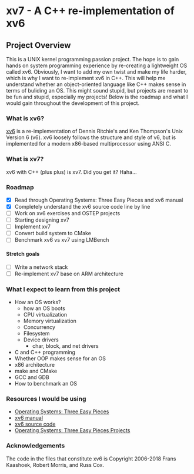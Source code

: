 # xv7 - A C++ re-implementation of xv6

## Project Overview
This is a UNIX kernel programming passion project. The hope is to gain hands on system programming experience by re-creating a lightweight OS called xv6.
Obviously, I want to add my own twist and make my life harder, which is why I want to re-implement xv6 in C++. This will help me understand whether an
object-oriented language like C++ makes sense in terms of buliding an OS. This might sound stupid, but projects are meant to be fun and stupid, especially my projects! Below is the roadmap and what I would gain throughout the development of this project.

### What is xv6?
[xv6](https://github.com/mit-pdos/xv6-public) is a re-implementation of Dennis Ritchie's and Ken Thompson's Unix Version 6 (v6). xv6 loosely follows the structure and style of v6, but is implemented for a modern x86-based multiprocessor using ANSI C.

### What is xv7?
xv6 with C++ (plus plus) is xv7. Did you get it? Haha...

### Roadmap

- [x] Read through Operating Systems: Three Easy Pieces and xv6 manual
- [x] Completely understand the xv6 source code line by line
- [ ] Work on xv6 exercises and OSTEP projects
- [ ] Starting designing xv7
- [ ] Implement xv7
- [ ] Convert build system to CMake
- [ ] Benchmark xv6 vs xv7 using LMBench
#### Stretch goals
- [ ] Write a network stack
- [ ] Re-implement xv7 base on ARM architecture

### What I expect to learn from this project
* How an OS works?
    * how an OS boots
    * CPU virtualization
    * Memory virtualization
    * Concurrency
    * Filesystem
    * Device drivers
        * char, block, and net drivers
* C and C++ programming
* Whether OOP makes sense for an OS
* x86 architecture
* make and CMake
* GCC and GDB
* How to benchmark an OS

### Resources I would be using
* [Operating Systems: Three Easy Pieces](https://pages.cs.wisc.edu/~remzi/OSTEP/)
* [xv6 manual](https://pdos.csail.mit.edu/6.828/2018/xv6/book-rev11.pdf)
* [xv6 source code](https://github.com/mit-pdos/xv6-public)
* [Operating Systems: Three Easy Pieces Projects](https://github.com/remzi-arpacidusseau/ostep-projects/)

### Acknowledgements

The code in the files that constitute xv6 is
Copyright 2006-2018 Frans Kaashoek, Robert Morris, and Russ Cox.
